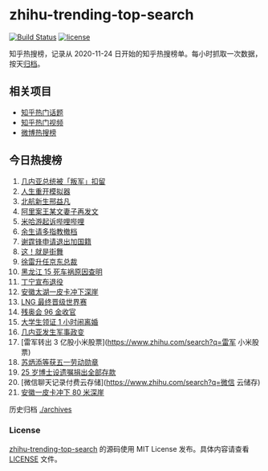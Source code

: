 # zhihu-trending-top-search

[![Build Status](https://github.com/justjavac/zhihu-trending-top-search/workflows/ci/badge.svg?branch=main)](https://github.com/justjavac/zhihu-trending-top-search/actions)
[![license](https://img.shields.io/github/license/justjavac/zhihu-trending-top-search)](https://github.com/justjavac/zhihu-trending-top-search/blob/main/LICENSE)

知乎热搜榜，记录从 2020-11-24 日开始的知乎热搜榜单。每小时抓取一次数据，按天[归档](./archives)。

## 相关项目

- [知乎热门话题](https://github.com/justjavac/zhihu-trending-hot-questions)
- [知乎热门视频](https://github.com/justjavac/zhihu-trending-hot-video)
- [微博热搜榜](https://github.com/justjavac/weibo-trending-hot-search)

## 今日热搜榜

<!-- BEGIN -->
<!-- 最后更新时间 Mon Sep 06 2021 21:20:12 GMT+0800 (China Standard Time) -->

1. [几内亚总统被「叛军」扣留](https://www.zhihu.com/search?q=几内亚)
1. [人生重开模拟器](https://www.zhihu.com/search?q=人生重开模拟器)
1. [北航新生邢益凡](https://www.zhihu.com/search?q=邢益凡)
1. [阿里案王某文妻子再发文](https://www.zhihu.com/search?q=王某文妻子)
1. [米哈游起诉哔哩哔哩](https://www.zhihu.com/search?q=哔哩哔哩)
1. [余生请多指教撤档](https://www.zhihu.com/search?q=余生请多指教)
1. [谢霆锋申请退出加国籍](https://www.zhihu.com/search?q=谢霆锋)
1. [这！就是街舞](https://www.zhihu.com/search?q=这就是街舞)
1. [徐雷升任京东总裁](https://www.zhihu.com/search?q=京东)
1. [黑龙江 15 死车祸原因查明](https://www.zhihu.com/search?q=黑龙江车祸)
1. [丁宁宣布退役](https://www.zhihu.com/search?q=丁宁)
1. [安徽太湖一皮卡冲下深崖](https://www.zhihu.com/search?q=安徽皮卡)
1. [LNG 最终晋级世界赛](https://www.zhihu.com/search?q=lng)
1. [残奥会 96 金收官](https://www.zhihu.com/search?q=东京残奥会)
1. [大学生领证 1 小时闹离婚](https://www.zhihu.com/search?q=大学生领证)
1. [几内亚发生军事政变](https://www.zhihu.com/search?q=几内亚)
1. [雷军转出 3 亿股小米股票](https://www.zhihu.com/search?q=雷军 小米股票)
1. [苏炳添等获五一劳动勋章](https://www.zhihu.com/search?q=五一劳动勋章)
1. [25 岁博士设遗嘱捐出全部存款](https://www.zhihu.com/search?q=博士捐出全部存款)
1. [微信聊天记录付费云存储](https://www.zhihu.com/search?q=微信 云储存)
1. [安徽一皮卡冲下 80 米深崖](https://www.zhihu.com/search?q=安徽太湖)

<!-- END -->

历史归档 [./archives](./archives)

### License

[zhihu-trending-top-search](https://github.com/justjavac/zhihu-trending-top-search)
的源码使用 MIT License 发布。具体内容请查看 [LICENSE](./LICENSE) 文件。
